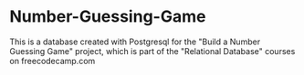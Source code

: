 # Number-Guessing-Game

This is a database created with Postgresql for the "Build a Number Guessing Game" project, which is part of the "Relational Database" courses on freecodecamp.com